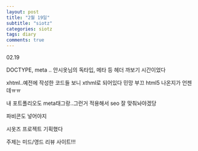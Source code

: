 ```yaml
---
layout: post
title: "2월 19일"
subtitle: "siotz"
categories: siotz
tags: diary
comments: true
---
```


02.19

DOCTYPE,  meta ..  안시옷님의 독타입, 메타 등 헤더 까보기 시간이었다

xhtml..예전에 작성한 코드들 보니 xthml로 되어있다 민망 부끄 html5 나온지가 언젠데ㅠㅠ

내 포트폴리오도 meta태그랑..그런거 적용해서 seo 잘 맞춰놔야겠당

파비콘도 넣어야지

시옷즈 프로젝트 기획했다

주제는 미드/영드 리뷰 사이트!!!
